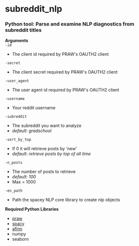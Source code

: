 # subreddit_nlp

### Python tool: Parse and examine NLP diagnostics from subreddit titles

**Arguments** <br>
`-id`
- The client id required by PRAW's OAUTH2 client   <br>

`-secret`  
- The client secret required by PRAW's OAUTH2 client <br>

`-user_agent`
- The user agent id required by PRAW's OAUTH2 client <br>

`-username`
- Your reddit username <br>

`-subreddit`
- The subreddit you want to analyze
- *default: gradschool* <br>

`-sort_by_top`
- If 0 it will retrieve posts by 'new'
- *default: retrieve posts by top of all time* <br>

`-n_posts`
- The number of posts to retrieve
- *default: 100* 
- Max = 1000 <br>

`-en_path`
- Path the spacey NLP core library to create nlp objects <br>

**Required Python Libraries**
- [praw](https://praw.readthedocs.io/en/latest/index.html)
- [spacy](https://spacy.io)
- [afinn](https://github.com/fnielsen/afinn)
- numpy
- seaborn


